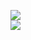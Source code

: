 [![](https://img.shields.io/badge/Made%20With-Github%20Spray-lightgrey.svg?style=for-the-badge&logo=github)](https://github.com/Annihil/github-spray#10157)  
[![](https://i.imgur.com/2DrTn0Z.gif)](https://github.com/Annihil/github-spray)